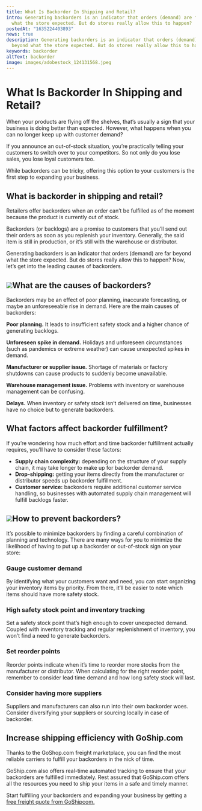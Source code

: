 ```yaml
---
title: What Is Backorder In Shipping and Retail?
intro: Generating backorders is an indicator that orders (demand) are far beyond
  what the store expected. But do stores really allow this to happen?
postedAt: "1635224403893"
news: true
description: Generating backorders is an indicator that orders (demand) are far
  beyond what the store expected. But do stores really allow this to happen?
keywords: backorder
altText: backorder
image: images/adobestock_124131568.jpeg
---
```


# What Is Backorder In Shipping and Retail?

When your products are flying off the shelves, that’s usually a sign that your business is doing better than expected. However, what happens when you can no longer keep up with customer demand?

If you announce an out-of-stock situation, you’re practically telling your customers to switch over to your competitors. So not only do you lose sales, you lose loyal customers too.

While backorders can be tricky, offering this option to your customers is the first step to expanding your business.

## What is backorder in shipping and retail?

Retailers offer backorders when an order can’t be fulfilled as of the moment because the product is currently out of stock. 

Backorders (or backlogs) are a promise to customers that you’ll send out their orders as soon as you replenish your inventory. Generally, the said item is still in production, or it’s still with the warehouse or distributor.

Generating backorders is an indicator that orders (demand) are far beyond what the store expected. But do stores really allow this to happen? Now, let’s get into the leading causes of backorders.

## ![](https://lh3.googleusercontent.com/ZaAYAKI6YTlqnSxZ1BprAWojOgjO4mzDCwKssa1aOY9zOiimqThBBk65dB6cAN70jTYU9RhRPqOLC9ze5862z5pyoSqlaGqqh01DPAwNxWcpZK2DqHPz_9sfARtocjjjznw_r4Wy=s1600)What are the causes of backorders?

Backorders may be an effect of poor planning, inaccurate forecasting, or maybe an unforeseeable rise in demand. Here are the main causes of backorders:

**Poor planning.** It leads to insufficient safety stock and a higher chance of generating backlogs.

**Unforeseen spike in demand.** Holidays and unforeseen circumstances (such as pandemics or extreme weather) can cause unexpected spikes in demand.

**Manufacturer or supplier issue.** Shortage of materials or factory shutdowns can cause products to suddenly become unavailable.

**Warehouse management issue.** Problems with inventory or warehouse management can be confusing.

**Delays.** When inventory or safety stock isn’t delivered on time, businesses have no choice but to generate backorders.

## What factors affect backorder fulfillment?

If you’re wondering how much effort and time backorder fulfillment actually requires, you’ll have to consider these factors:

* **Supply chain complexity:** depending on the structure of your supply chain, it may take longer to make up for backorder demand.
* **Drop-shipping:** getting your items directly from the manufacturer or distributor speeds up backorder fulfillment.
* **Customer service:** backorders require additional customer service handling, so businesses with automated supply chain management will fulfill backlogs faster.

## ![](https://lh6.googleusercontent.com/5D0WaWbrgDggetzlfqneRWB4BY2d4Aukf7PuPWFx2xcoBUoFtVQaBgQIfSdC5MIO-rBmo2B9xPCzhyaJUVFRgR31jvgYO49B6Xsm2Zw9_ABLmtWvChS17UehHlQopOiQ4P1k_BuD=s1600)How to prevent backorders?

It’s possible to minimize backorders by finding a careful combination of planning and technology. There are many ways for you to minimize the likelihood of having to put up a backorder or out-of-stock sign on your store:

### Gauge customer demand

By identifying what your customers want and need, you can start organizing your inventory items by priority. From there, it’ll be easier to note which items should have more safety stock.

### High safety stock point and inventory tracking

Set a safety stock point that’s high enough to cover unexpected demand. Coupled with inventory tracking and regular replenishment of inventory, you won’t find a need to generate backorders.

### Set reorder points

Reorder points indicate when it’s time to reorder more stocks from the manufacturer or distributor. When calculating for the right reorder point, remember to consider lead time demand and how long safety stock will last.

### Consider having more suppliers

Suppliers and manufacturers can also run into their own backorder woes. Consider diversifying your suppliers or sourcing locally in case of backorder.

## Increase shipping efficiency with GoShip.com

Thanks to the GoShop.com freight marketplace, you can find the most reliable carriers to fulfill your backorders in the nick of time. 

GoShip.com also offers real-time automated tracking to ensure that your backorders are fulfilled immediately. Rest assured that GoShip.com offers all the resources you need to ship your items in a safe and timely manner. 

Start fulfilling your backorders and expanding your business by getting a [free freight quote from GoShipcom.](http://goship.com)


